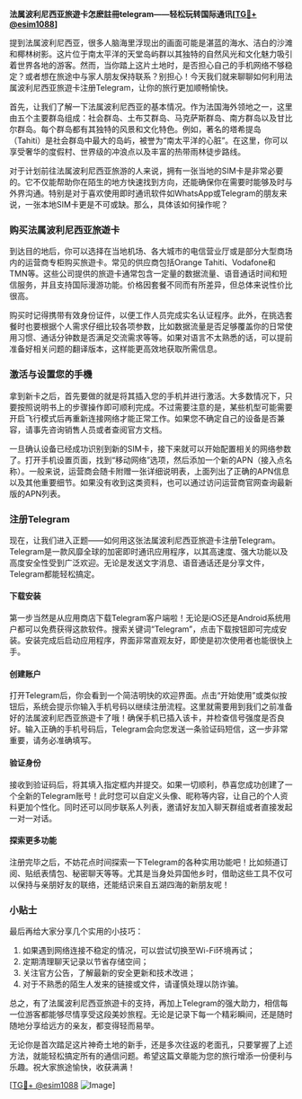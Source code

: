 **法属波利尼西亚旅遊卡怎麽註冊telegram——轻松玩转国际通讯[[TG💪+ @esim1088](https://t.me/s/esim1088)]**

提到法属波利尼西亚，很多人脑海里浮现出的画面可能是湛蓝的海水、洁白的沙滩和椰林树影。这片位于南太平洋的天堂岛屿群以其独特的自然风光和文化魅力吸引着世界各地的游客。然而，当你踏上这片土地时，是否担心自己的手机网络不够稳定？或者想在旅途中与家人朋友保持联系？别担心！今天我们就来聊聊如何利用法属波利尼西亚旅遊卡注册Telegram，让你的旅行更加顺畅愉快。

首先，让我们了解一下法属波利尼西亚的基本情况。作为法国海外领地之一，这里由五个主要群岛组成：社会群岛、土布艾群岛、马克萨斯群岛、南方群岛以及甘比尔群岛。每个群岛都有其独特的风景和文化特色。例如，著名的塔希提岛（Tahiti）是社会群岛中最大的岛屿，被誉为“南太平洋的心脏”。在这里，你可以享受奢华的度假村、世界级的冲浪点以及丰富的热带雨林徒步路线。

对于计划前往法属波利尼西亚旅游的人来说，拥有一张当地的SIM卡是非常必要的。它不仅能帮助你在陌生的地方快速找到方向，还能确保你在需要时能够及时与外界沟通。特别是对于喜欢使用即时通讯软件如WhatsApp或Telegram的朋友来说，一张本地SIM卡更是不可或缺。那么，具体该如何操作呢？

### **购买法属波利尼西亚旅遊卡**
到达目的地后，你可以选择在当地机场、各大城市的电信营业厅或是部分大型商场内的运营商专柜购买旅遊卡。常见的供应商包括Orange Tahiti、Vodafone和TMN等。这些公司提供的旅遊卡通常包含一定量的数据流量、语音通话时间和短信服务，并且支持国际漫游功能。价格因套餐不同而有所差异，但总体来说性价比很高。

购买时记得携带有效身份证件，以便工作人员完成实名认证程序。此外，在挑选套餐时也要根据个人需求仔细比较各项参数，比如数据流量是否足够覆盖你的日常使用习惯、通话分钟数是否满足交流需求等等。如果对语言不太熟悉的话，可以提前准备好相关问题的翻译版本，这样能更高效地获取所需信息。

### **激活与设置您的手機**
拿到新卡之后，首先要做的就是将其插入您的手机并进行激活。大多数情况下，只要按照说明书上的步骤操作即可顺利完成。不过需要注意的是，某些机型可能需要开启飞行模式后再重新连接网络才能正常工作。如果您不确定自己的设备是否兼容，请事先咨询销售人员或者查阅官方文档。

一旦确认设备已经成功识别到新的SIM卡，接下来就可以开始配置相关的网络参数了。打开手机设置页面，找到“移动网络”选项，然后添加一个新的APN（接入点名称）。一般来说，运营商会随卡附赠一张详细说明表，上面列出了正确的APN信息以及其他重要细节。如果没有收到这类资料，也可以通过访问运营商官网查询最新版的APN列表。

### **注册Telegram**
现在，让我们进入正题——如何用这张法属波利尼西亚旅遊卡注册Telegram。Telegram是一款风靡全球的加密即时通讯应用程序，以其高速度、强大功能以及高度安全性受到广泛欢迎。无论是发送文字消息、语音通话还是分享文件，Telegram都能轻松搞定。

#### **下载安装**
第一步当然是从应用商店下载Telegram客户端啦！无论是iOS还是Android系统用户都可以免费获得这款软件。搜索关键词“Telegram”，点击下载按钮即可完成安装。安装完成后启动应用程序，界面非常直观友好，即使是初次使用者也能很快上手。

#### **创建账户**
打开Telegram后，你会看到一个简洁明快的欢迎界面。点击“开始使用”或类似按钮后，系统会提示你输入手机号码以继续注册流程。这里就需要用到我们之前准备好的法属波利尼西亚旅遊卡了哦！确保手机已插入该卡，并检查信号强度是否良好。输入正确的手机号码后，Telegram会向您发送一条验证码短信，这一步非常重要，请务必准确填写。

#### **验证身份**
接收到验证码后，将其填入指定框内并提交。如果一切顺利，恭喜您成功创建了一个全新的Telegram账号！此时您可以自定义头像、昵称等内容，让自己的个人资料更加个性化。同时还可以同步联系人列表，邀请好友加入聊天群组或者直接发起一对一对话。

#### **探索更多功能**
注册完毕之后，不妨花点时间探索一下Telegram的各种实用功能吧！比如频道订阅、贴纸表情包、秘密聊天等等。尤其是当身处异国他乡时，借助这些工具不仅可以保持与亲朋好友的联络，还能结识来自五湖四海的新朋友呢！

### **小贴士**
最后再给大家分享几个实用的小技巧：
1. 如果遇到网络连接不稳定的情况，可以尝试切换至Wi-Fi环境再试；
2. 定期清理聊天记录以节省存储空间；
3. 关注官方公告，了解最新的安全更新和技术改进；
4. 对于不熟悉的陌生人发来的链接或文件，请谨慎处理以防诈骗。

总之，有了法属波利尼西亚旅遊卡的支持，再加上Telegram的强大助力，相信每一位游客都能够尽情享受这段美妙旅程。无论是记录下每一个精彩瞬间，还是随时随地分享给远方的亲友，都变得轻而易举。

无论你是首次踏足这片神奇土地的新手，还是多次往返的老面孔，只要掌握了上述方法，就能轻松搞定所有的通信问题。希望这篇文章能为您的旅行增添一份便利与乐趣。祝大家旅途愉快，收获满满！

[[TG💪+ @esim1088](https://t.me/s/esim1088) ![Image](https://i.postimg.cc/4NQfJmqS/Snipaste-2025-05-13-00-14-12.png)]